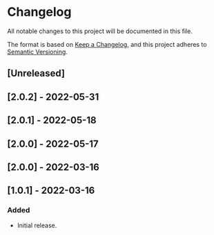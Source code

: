 # Changelog

All notable changes to this project will be documented in this file.

The format is based on [Keep a Changelog](https://keepachangelog.com/en/1.0.0/),
and this project adheres to [Semantic Versioning](https://semver.org/spec/v2.0.0.html).

## [Unreleased]

## [2.0.2] - 2022-05-31

## [2.0.1] - 2022-05-18

## [2.0.0] - 2022-05-17

## [2.0.0] - 2022-03-16

## [1.0.1] - 2022-03-16

### Added
- Initial release.
